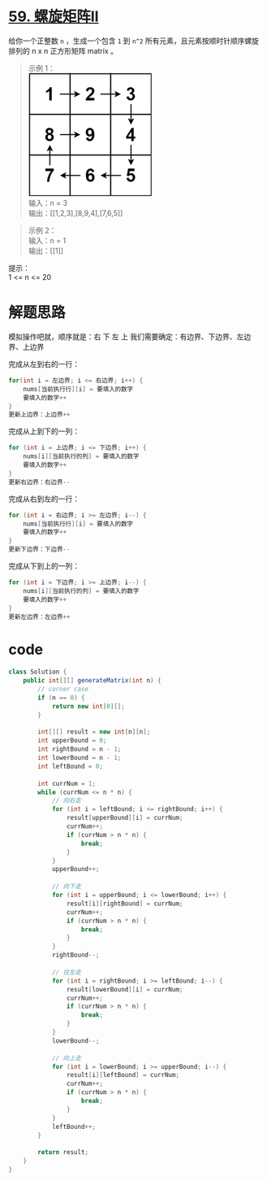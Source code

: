 # [59. 螺旋矩阵II](https://leetcode.cn/problems/spiral-matrix-ii/description/?envType=company&envId=bytedance&favoriteSlug=bytedance-thirty-days)

给你一个正整数 `n` ，生成一个包含 `1` 到 `n^2` 所有元素，且元素按顺时针顺序螺旋排列的 n x n 正方形矩阵 matrix 。

>示例 1：<br>
![alt text](image-23.png)<br>
输入：n = 3 <br>
输出：[[1,2,3],[8,9,4],[7,6,5]] <br>

>示例 2：<br>
输入：n = 1 <br>
输出：[[1]]
 

提示：<br>
1 <= n <= 20

# 解题思路
模拟操作吧就，顺序就是：右 下 左 上
我们需要确定：有边界、下边界、左边界、上边界

完成从左到右的一行：
```java
for(int i = 左边界; i <= 右边界; i++) {
    nums[当前执行行][i] = 要填入的数字
    要填入的数字++
}
更新上边界：上边界++
```

完成从上到下的一列：
```java
for (int i = 上边界; i <= 下边界; i++) {
    nums[i][当前执行的列] = 要填入的数字
    要填入的数字++
}
更新右边界：右边界--
```

完成从右到左的一行：
```java
for (int i = 右边界; i >= 左边界; i--) {
    nums[当前执行行][i] = 要填入的数字
    要填入的数字++
}
更新下边界：下边界--
```
完成从下到上的一列：
```java
for (int i = 下边界; i >= 上边界; i--) {
    nums[i][当前执行的列] = 要填入的数字
    要填入的数字++
}
更新左边界：左边界++
```

# code
```java
class Solution {
    public int[][] generateMatrix(int n) {
        // corner case
        if (n == 0) {
            return new int[0][];
        }

        int[][] result = new int[n][n];
        int upperBound = 0;
        int rightBound = n - 1;
        int lowerBound = n - 1;
        int leftBound = 0;

        int currNum = 1;
        while (currNum <= n * n) {
            // 向右走
            for (int i = leftBound; i <= rightBound; i++) {
                result[upperBound][i] = currNum;
                currNum++;
                if (currNum > n * n) {
                    break;
                }
            }
            upperBound++;

            // 向下走
            for (int i = upperBound; i <= lowerBound; i++) {
                result[i][rightBound] = currNum;
                currNum++;
                if (currNum > n * n) {
                    break;
                }
            }
            rightBound--;

            // 往左走
            for (int i = rightBound; i >= leftBound; i--) {
                result[lowerBound][i] = currNum;
                currNum++;
                if (currNum > n * n) {
                    break;
                }
            }
            lowerBound--;

            // 向上走
            for (int i = lowerBound; i >= upperBound; i--) {
                result[i][leftBound] = currNum;
                currNum++;
                if (currNum > n * n) {
                    break;
                }
            }
            leftBound++;
        }

        return result;
    }
}
```